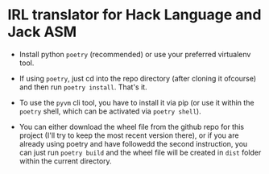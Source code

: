 # IRL translator for Hack Language and Jack ASM

-   Install python `poetry` (recommended) or use your preferred virtualenv tool.

-   If using `poetry`, just cd into the repo directory (after cloning it ofcourse) and then run `poetry install`. That's it.

-   To use the `pyvm` cli tool, you have to install it via pip (or use it within the `poetry` shell, which can be activated via `poetry shell`).

-   You can either download the wheel file from the github repo for this project (I'll try to keep the most recent version there), or if you are already using poetry and have followedd the second instruction, you can just run `poetry build` and the wheel file will be created in `dist` folder within the current directory.
